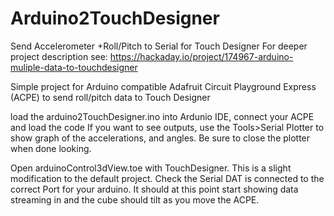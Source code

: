 # Arduino2TouchDesigner
 Send Accelerometer +Roll/Pitch to Serial for Touch Designer
For deeper project description see:
    https://hackaday.io/project/174967-arduino-muliple-data-to-touchdesigner

Simple project for Arduino compatible Adafruit Circuit Playground Express (ACPE) to send roll/pitch data to Touch Designer

load the arduino2TouchDesigner.ino into Ardunio IDE, connect your ACPE and load the code
If you want to see outputs, use the Tools>Serial Plotter to show graph of the accelerations, and angles.
Be sure to close the plotter when done looking.

Open arduinoControl3dView.toe with TouchDesigner.  This is a slight modification to the default project.
Check the Serial DAT is connected to the correct Port for your arduino.
It should at this point start showing data streaming in and the cube should tilt as you move the ACPE.
